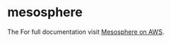 # mesosphere

The For full documentation visit [Mesosphere on AWS](https://liangruibupt.github.io/mesosphere/).
